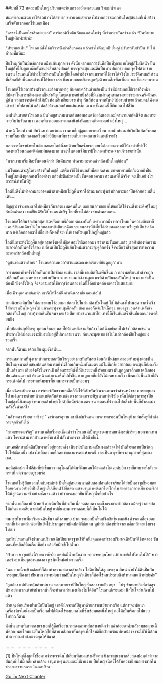 ##บทที่ 73 ทดสอบปืนใหญ่
บริเวณตะวันตกของเมืองชายแดน ริมแม่น้ำแดง


หิมะที่กองพะเนินทำให้รถม้าวิ่งได้ลำบาก ขบวนคนเสียเวลาไปมากกว่าจะลากปืนใหญ่สนามที่เพิ่งสร้างเสร็จตัวแรกออกไปนอกเมือง


“คราวนี้เป็นอะไรหรือพ่ะย่ะค่ะ” คาร์เตอร์เริ่มชินกับของเล่นใหม่ๆ ที่เจ้าชายขยันสร้างแล้ว “ปืนที่ขยายใหญ่หรือพ่ะย่ะค่ะ


“ประมาณนั้น” โรแลนด์สั่งให้บริวารดึงตัวเกี่ยวออก แล้วเข้าไปจัดมุมปืนใหญ่ ปรับระดับตัวปืน ยันไม้ค้ำลงพื้นหิมะ


ปืนใหญ่กับปืนมีหลักการเหมือนกันทุกอย่าง ดังนั้นหากบอกว่ามันคือปืนที่ถูกขยายใหญ่ก็ไม่ผิดนัก ปืนใหญ่ตัวนี้ยิงลูกเหล็กตันขนาดสิบสองปอนด์ บรรจุกระสุนและดินปืนทางปากกระบอก จุดไฟด้วยสายชนวน โรแลนด์ให้ช่างไม้สร้างรถปืนใหญ่ขึ้นโดยอ้างอิงจากแบบรถที่ใช้งานได้จริงในประวัติศาสตร์ ส่วนที่เสียดสีกับพื้นและส่วนที่ได้รับแรงสะเทือนมากขณะยิงจะถูกหุ้มด้วยเหล็กเพื่อเพิ่มความแข็งแรงทนทาน


โรแลนด์ใช้เวลาสร้างตัวรถและล้อมากพอๆ กับตอนคว้านลำกล้องปืน ช่างไม้สามคนใช้เวลาถึงหนึ่งสัปดาห์ในการผลิตผลงานชิ้นสำคัญ โดยเฉพาะอย่างยิ่งล้อที่มีเส้นผ่านศูนย์กลางยาวประมาณครึ่งตัวคนคู่นั้น พวกเขาจะต้องไสไม้เป็นท่อนสี่เหลี่ยมยาวเท่าๆ กันสี่ท่อน จากนั้นนำไปอาบน้ำยาแล้วอบจนโค้งงอ เซาะร่องที่ปลายไม้ แล้วห่อล้อด้านนอกด้วยแผ่นเหล็ก เฉพาะขั้นตอนนี้ก็กินเวลาไปสี่วัน


ดังนั้นในสายตาโรแลนด์ ปืนใหญ่สนามขนาดสิบสองปอนด์ซึ่งผลิตเองและมีจำนวนจำกัดนี้จึงเปล่งประกายวิบวับจับตามาก ตอนที่ลากออกมาทดลองยิงยังจัดขบวนติดตามอย่างยิ่งใหญ่...


นำหน้าโดยหัวหน้าอัศวินคาร์เตอร์และขวานเหล็กผู้ดูแลกองพลเรือน องครักษ์และอัศวินฝึกหัดทั้งหมด รวมทั้งสมาชิกกองพลเรือนอีกยี่สิบคนที่มาช่วยเก็บกวาดสถานที่และเฝ้าระวัง


นอกจากนี้เขายังพาไนติงเกลและไลต์นิ่งมาด้วยเป็นครั้งแรก งานนี้ต้องยกความดีให้นาน่าที่ทำให้กองพลเรือนลดอคติต่อแม่มดลงมาก นาน่าในตอนนี้มีบารมีในกองทัพรองจากเจ้าชายเท่านั้น


“พวกเรามาเริ่มทีละขั้นตอนดีกว่า อันดับแรก ทำความสะอาดลำกล้องปืนใหญ่ก่อน”


แม้โรแลนด์จะรู้โครงสร้างปืนใหญ่ดี แต่เรื่องวิธีใช้งานกลับมืดแปดด้าน เขาพยายามนึกถึงฉากยิงปืนใหญ่ในหนังยุคกลางเรื่องต่างๆ แล้วปะติดปะต่อเป็นขั้นตอนออกมา ส่วนผลที่ได้จริงๆ จะเป็นอย่างไร สวรรค์เท่านั้นที่รู้


ไลต์นิ่งดึงไม้ทำความสะอาดหน้าตาเหมือนไม้ถูพื้นจากใต้รถมากระทุ้งเข้าปากกระบอกปืนด้วยความตื่นเต้น...


สัญญาว่าจ้างของเธอไม่เหมือนกับของแม่มดคนอื่นๆ เธอเสนอว่าขอแค่ให้เธอได้ใช้งานสิ่งประดิษฐ์ใหม่ๆ กับมือตัวเอง เธอก็ยินดีรับใช้โรแลนด์ฟรีๆ โดยที่เขาไม่ต้องจ่ายค่าตอบแทน


โรแลนด์ได้ยินข้อเสนอสุดประหยัดแบบนี้ก็ตอบตกลงทันที เพราะหากมีรายการไหนเป็นความลับเขาก็แอบวิจัยคนเดียวได้ ในสมองเขายังมีแนวคิดและแผนการที่ยังไม่ได้ถ่ายทอดออกมาเป็นรูปเป็นร่างอีกมาก แค่เลือกออกมาไม่กี่อย่างก็พอที่จะทำให้เธอหัวหมุนไปครู่ใหญ่แล้ว


ไลต์นิ่งกระทุ้งไม้ถูพื้นอยู่หลายครั้งแต่ไม่มีเศษอะไรติดออกมา ทว่าตามขั้นตอนแล้ว เธอยังต้องทำความสะอาดอีกเป็นครั้งที่สอง เปลี่ยนเป็นไม้ถูพื้นอันใหม่แล้วกระทุ้งดูอีกครั้ง จึงจะถือว่าสิ้นสุดการทำความสะอาดลำกล้องปืนใหญ่


“ดูกันชัดแล้วหรือยัง” โรแลนด์ถามพวกอัศวินและกองพลเรือนที่ยืนดูอยู่อีกทาง


การทดลองยิงครั้งนี้ถือเป็นการฝึกซ้อมเช่นกัน เวลานี้เขาผลิตปืนเพิ่มขึ้นมาก กองพลเรือนกำลังจะถูกเปลี่ยนเป็นกองทหารราบอย่างเป็นทางการ ทวนกำลังจะถูกแทนที่ด้วยปืนและปืนใหญ่ พวกเขาจำเป็นต้องฝึกยิงครั้งใหญ่ จึงจะสามารถใช้อาวุธร้อนสองชนิดนี้ได้อย่างคล่องแคล่วในสนามรบ


เมื่อเห็นทุกคนพยักหน้า เขาจึงให้ไลต์นิ่งดำเนินการขั้นตอนต่อไป


สาวน้อยนำดินปืนที่ห่อกระดาษไว้ออกมา ยัดลงไปในลำกล้องปืนใหญ่ ใช้ไม้ดันลงไปจนสุด จากนั้นจึงใส่กระสุนปืนใหญ่ลงไป แล้วกระทุ้งจนสุดอีกครั้ง ต่อมาเธอก็หยิบไม้เล็กๆ มาแยงรูชนวนด้านหลังลำกล้องปืนใหญ่ กระทุ้งห่อดินปืนจนขาดแล้วเสียบสายชนวนเข้าไป เท่านี้ก็เป็นอันเสร็จสิ้นขั้นตอนการเตรียมยิง


เพื่อป้องกันอุบัติเหตุ ทุกคนจึงถอยหลบไปด้านหลังสามสิบก้าว ไลต์นิ่งขยับคบไฟเข้าใกล้สายชนวน ประกายไฟเปล่งแสงระยิบระยับอยู่ที่ปลายสายชนวน ก่อนจะมุดหายเข้าไปในลำกล้องปืนใหญ่อย่างรวดเร็ว


จากนั้นก็ตามมาด้วยเสียงตูมดังสนั่น...


กระแสอากาศที่พุ่งจากปากกระบอกปืนใหญ่อย่างกะทันหันสะเทือนถึงพื้นหิมะ ละอองหิมะฟุ้งตลบพื้น ปืนใหญ่ขนาดสิบสองปอนด์สามารถยิงได้ไกลเกินหนึ่งพันเมตร แม้ไม่มีเกลียวลำกล้อง กระสุนก็ยังคงวิ่งเป็นเส้นตรง เสียงตึงดังขึ้นจากเป้าเสื้อเกราะที่ตั้งไว้ในระยะหนึ่งร้อยเมตร มันถูกลูกเหล็กขนาดสิบสองปอนด์กระแทกเข้าด้านหน้าแล้วกระเด็นไปทั้งชิ้น ส่วนลูกเหล็กก็ยังไม่ลดความเร็ว เมื่อตกถึงพื้นแล้วก็ยังกระเด้งต่อไป กระแทกหิมะบนพื้นจนกระจายเป็นหย่อมๆ


เมื่อควันระเบิดจางลง คาร์เตอร์กับขวานเหล็กก็วิ่งไปที่เป้าทันที พวกเขาพบว่าส่วนหน้าของเกราะยุบลงไป แผ่นเกราะด้านหน้าแนบติดกับด้านหลัง ตรงกลางเกราะมีรูขนาดเท่าฝ่ามือ เห็นได้ชัดว่ากระสุนปืนใหญ่ลูกนี้ยิงทะลุเป้าหมายแล้วยังพุ่งไปต่ออีกนับร้อยเมตร ขนาดตอนที่ร่วงลงไปกลิ้งกับพื้นก็ยังคงแฝงพลังอันน่าตกใจ


“พลังทะลวงร้ายกาจจริงๆ!” คาร์เตอร์อุทาน เขาถึงกับจินตนาการภาพกระสุนปืนใหญ่ยิงถล่มศัตรูที่กำลังกระจุกตัวกันได้


“สามเทพจงเจริญ” ขวานเหล็กเริ่มจะเชื่อแล้วว่าโรแลนด์เป็นทูตของมารดาแห่งธรณีจริงๆ นอกจากเทพแล้ว ใครจะสามารถสำแดงพลังแห่งไฟอันน่าเกรงขามได้ถึงขั้นนี้


เขาเคยศึกษาเม็ดดินปืนพวกนี้อยู่หลายครั้ง เพียงนำมันมาบดเป็นผงแล้วจุดไฟ มันก็จะกลายเป็นวัตถุไวไฟชนิดหนึ่ง เปลวไฟคือความเดือดดาลของมารดาแห่งธรณี และเป็นอาวุธที่ทรงอานุภาพที่สุดของเธอ...


พอคิดถึงเปลวไฟสีส้มที่พุ่งขึ้นมาจากอุโมงค์ใต้ดินที่ดินแดนใต้สุดแล้วไม่เคยดับอีก เขาก็แทบจะทิ้งตัวลงกราบไหว้เจ้าชายอยู่รอมร่อ


โรแลนด์ไม่รู้สึกแปลกใจกับผลลัพธ์ ปืนใหญ่สนามขนาดสิบสองปอนด์อาจเรียกได้ว่าเป็นอาวุธชิ้นอมตะ โดยเฉพาะอย่างยิ่งปืนใหญ่นโปเลียน[1]ที่แสดงแสนยานุภาพอันเกรียงไกรในสงครามกลางเมืองอเมริกา ได้พิสูจน์ความจริงอย่างชัดเจนแล้วว่าปากกระบอกปืนที่ใหญ่นั้นดีอย่างไร


จากนั้นเขาก็ลองยิงด้วยปริมาณดินปืนที่ต่างกันเพื่อทดสอบความแข็งแรงของลำกล้อง แม้จะรู้ว่าอาจก่อให้เกิดความเสียหายต่อปืนใหญ่ แต่ขั้นตอนการทดสอบนี้ก็เลี่ยงไม่ได้


จนกระทั่งเขาเพิ่มปริมาณดินปืนจนถึงสามห่อ ปากกระบอกปืนใหญ่จึงเชิดขึ้นขณะยิง ตัวรถเคลื่อนออกจากที่เดิม แต่ลำกล้องปืนยังไม่ปรากฏความผิดปกติที่ชัดเจน ดูท่าลำกล้องที่ทำจากเหล็กกล้าจะแข็งแรงไม่เบา


สุดท้ายโรแลนด์จึงกำหนดปริมาณดินปืนมาตรฐานไว้ที่หนึ่งจุดสองเท่าของปริมาณดินปืนที่ใช้ทดลอง ขั้นตอนที่เหลือก็คือเลือกมือยิง แล้วจับฝึกซ้ำไปซ้ำมา


“ฝ่าบาท อาวุธชนิดนี้ร้ายแรงก็จริง แต่มันมีน้ำหนักมาก หากเจอหลุมโคลนเข้าคงขยับไปไหนไม่ได้” คาร์เตอร์มองเห็นจุดอ่อนของอาวุธชนิดใหม่อย่างรวดเร็ว


“นอกจากนี้จะยิงแต่ละทีก็ต้องทำความสะอาดลำกล้อง ใส่ดินปืนใส่ลูกกระสุน มิหนำซ้ำยังใช้ดินปืนกับกระสุนเปลืองกว่าปืนมาก กระหม่อมว่าแค่ปืนใหญ่ตัวเดียวก็ต้องใช้คนประกบถึงห้าหกคนแล้วพ่ะย่ะค่ะ”


“ถูกต้อง แต่มันจะคุ้มค่าแน่นอน หากพวกเรามีปืนใหญ่สักสองสามตัว ดยุค...ไม่ๆ ข้าหมายถึงสัตว์อสูรน่ะ อย่างพวกเต่ายักษ์พวกนั้นก็จะทำลายกำแพงเมืองไม่ได้อีก” โรแลนด์กระแอม นึกในใจว่าเกือบไปแล้ว


ส่วนจุดอ่อนเรื่องน้ำหนักปืนใหญ่ เขาตั้งใจจะแก้ปัญหาด้วยการขนย้ายทางเรือ แต่การจะพัฒนาเครื่องจักรไอน้ำมาเป็นเรือกลไฟก็ต้องใช้ระบบกลไกที่ซับซ้อนและยิ่งใหญ่ ต่อให้เป็นเรือกลไฟแบบโบราณก็ตาม


ดังนั้น แทนที่เขาจะลงแรงเองก็สู้ซื้อเรือสำเภาสองเสามาสักลำเลยดีกว่า แล้วค่อยอาศัยพลังลมของเวนดี้พัดกองพลเรือนและปืนใหญ่ไปที่ด้านหลังกองทัพดยุคเพื่อโจมตีอีกฝ่ายพร้อมทัพหน้า เขาจะใช้วิธีนี้ล้อมทำลายกองกำลังของดยุคให้พินาศ


........................................

[1] ปืนใหญ่ซึ่งถูกตั้งชื่อตามจักรพรรดินโปเลียนที่สามแห่งฝรั่งเศส ยิงกระสุนขนาดสิบสองปอนด์ ทำจากสัมฤทธิ์ ไม่มีเกลียวลำกล้อง อานุภาพรุนแรงและใช้งานง่าย ปืนใหญ่ชนิดนี้ได้รับความนิยมอย่างมากในช่วงสงครามกลางเมืองอเมริกา


[Go To Next Chapter]( ./74.md)